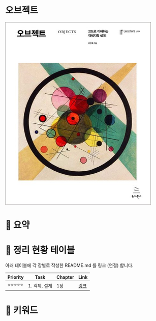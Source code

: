 
# 오브젝트
![](./images/image01.png)
# 🔑 요약

# 📆 정리 현황 테이블

아래 테이블에 각 장별로 작성한 README.md 를 링크 (연결) 합니다.

| Priority | Task      | Chapter | Link                                                                                                                                                                                                                                                |
| -------- | --------- | ------- | --------------------------------------------------------------------------------------------------------------------------------------------------------------------------------------------------------------------------------------------------- |
| ⭐⭐⭐⭐⭐    | 1. 객체, 설계 | 1장      | [링크](https://github.com/yanggwangseong/TIL/blob/main/%EB%8F%84%EC%84%9C/%EA%B0%9D%EC%B2%B4%EC%A7%80%ED%96%A5%EC%9D%98%20%EC%82%AC%EC%8B%A4%EA%B3%BC%20%EC%98%A4%ED%95%B4/Chapter/5.%20%EC%B1%85%EC%9E%84%EA%B3%BC%20%EB%A9%94%EC%84%B8%EC%A7%80.md) |

# 📝 키워드
